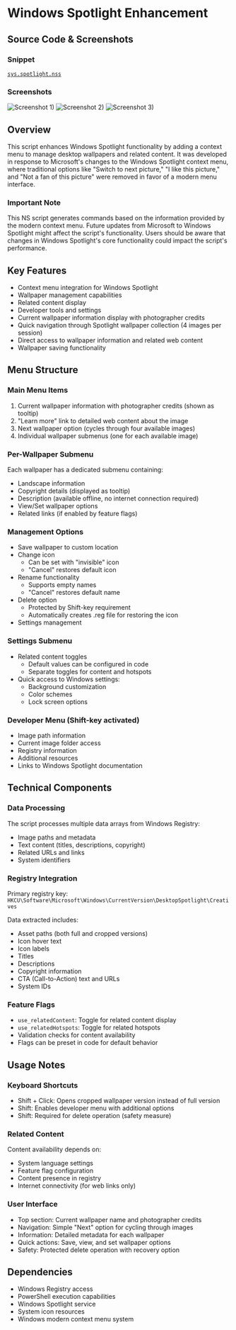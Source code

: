 # Windows Spotlight Enhancement

## Source Code & Screenshots

### Snippet
[`sys.spotlight.nss`](/ext.desktop/sys.spotlight.nss)

### Screenshots
![Screenshot 1)](/ext.desktop/sys.spotlight.1.png)
![Screenshot 2)](/ext.desktop/sys.spotlight.2.png)
![Screenshot 3)](/ext.desktop/sys.spotlight.3.png)

## Overview
This script enhances Windows Spotlight functionality by adding a context menu to manage desktop wallpapers and related content. It was developed in response to Microsoft's changes to the Windows Spotlight context menu, where traditional options like "Switch to next picture," "I like this picture," and "Not a fan of this picture" were removed in favor of a modern menu interface.

### Important Note
This NS script generates commands based on the information provided by the modern context menu. Future updates from Microsoft to Windows Spotlight might affect the script's functionality. Users should be aware that changes in Windows Spotlight's core functionality could impact the script's performance.

## Key Features
- Context menu integration for Windows Spotlight
- Wallpaper management capabilities
- Related content display
- Developer tools and settings
- Current wallpaper information display with photographer credits
- Quick navigation through Spotlight wallpaper collection (4 images per session)
- Direct access to wallpaper information and related web content
- Wallpaper saving functionality

## Menu Structure

### Main Menu Items
1. Current wallpaper information with photographer credits (shown as tooltip)
2. "Learn more" link to detailed web content about the image
3. Next wallpaper option (cycles through four available images)
4. Individual wallpaper submenus (one for each available image)

### Per-Wallpaper Submenu
Each wallpaper has a dedicated submenu containing:
- Landscape information
- Copyright details (displayed as tooltip)
- Description (available offline, no internet connection required)
- View/Set wallpaper options
- Related links (if enabled by feature flags)

### Management Options
- Save wallpaper to custom location
- Change icon
  * Can be set with "invisible" icon
  * "Cancel" restores default icon
- Rename functionality
  * Supports empty names
  * "Cancel" restores default name
- Delete option
  * Protected by Shift-key requirement
  * Automatically creates .reg file for restoring the icon
- Settings management

### Settings Submenu
- Related content toggles
  * Default values can be configured in code
  * Separate toggles for content and hotspots
- Quick access to Windows settings:
  * Background customization
  * Color schemes
  * Lock screen options

### Developer Menu (Shift-key activated)
- Image path information
- Current image folder access
- Registry information
- Additional resources
- Links to Windows Spotlight documentation

## Technical Components

### Data Processing
The script processes multiple data arrays from Windows Registry:
- Image paths and metadata
- Text content (titles, descriptions, copyright)
- Related URLs and links
- System identifiers

### Registry Integration
Primary registry key: `HKCU\Software\Microsoft\Windows\CurrentVersion\DesktopSpotlight\Creatives`

Data extracted includes:
- Asset paths (both full and cropped versions)
- Icon hover text
- Icon labels
- Titles
- Descriptions
- Copyright information
- CTA (Call-to-Action) text and URLs
- System IDs

### Feature Flags
- `use_relatedContent`: Toggle for related content display
- `use_relatedHotspots`: Toggle for related hotspots
- Validation checks for content availability
- Flags can be preset in code for default behavior

## Usage Notes

### Keyboard Shortcuts
- Shift + Click: Opens cropped wallpaper version instead of full version
- Shift: Enables developer menu with additional options
- Shift: Required for delete operation (safety measure)

### Related Content
Content availability depends on:
- System language settings
- Feature flag configuration
- Content presence in registry
- Internet connectivity (for web links only)

### User Interface
- Top section: Current wallpaper name and photographer credits
- Navigation: Simple "Next" option for cycling through images
- Information: Detailed metadata for each wallpaper
- Quick actions: Save, view, and set wallpaper options
- Safety: Protected delete operation with recovery option

## Dependencies
- Windows Registry access
- PowerShell execution capabilities
- Windows Spotlight service
- System icon resources
- Windows modern context menu system

